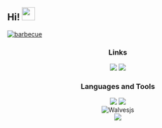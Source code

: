 ## Hi! <img src="https://raw.githubusercontent.com/iampavangandhi/iampavangandhi/master/gifs/Hi.gif" width="30px">
[![barbecue](https://camo.githubusercontent.com/bed46cf9af75e41325f59019712ac55cf6349b9a1bc909451d8c0218144bb1f7/68747470733a2f2f692e68697a6c69726573696d2e636f6d2f6565316c3069662e706e67)](https://github.com/walvess/)
<p align="center">
   
   <div align="center">
<h3>Links</h3>
   <a href="https://discord.com/users/734545539458269368" target"blank_"><img src="https://img.shields.io/badge/walves%20-111111.svg?&style=for-the-badge&logo=discord&logoColor=5662f6"></a>
   <a href="https://open.spotify.com/user/31eegdwmo455tqoshr3ab43d46ju?si=7e72560dd4e94636" target"blank_"><img src="https://img.shields.io/badge/Spotify%20-111111.svg?&style=for-the-badge&logo=spotify&logoColor=brightgreen"></a>

   <div align="center">
<h3>Languages and Tools</h3>
    <a <img src="https://img.shields.io/badge/JavaScript%20-111111.svg?&style=for-the-badge&logo=JavaScript&logoColor=white"> </a>

<img src="https://img.shields.io/badge/Discord.Js%20-111111.svg?&style=for-the-badge&logo=Discord.Js&logoColor=white">
<img src="https://img.shields.io/badge/Visual%20Studio%20Code%20-111111.svg?&style=for-the-badge&logo=Visual%20Studio%20Code&logoColor=white>">
</div>
   <div align="center">

<img src="https://komarev.com/ghpvc/?username=Walvesjs&label=Ziyaretçi%20Sayısı&color=9c84ef" alt="Walvesjs"  />
 </div>

<div align="center">
   <a href="https://discord.com/users/734545539458269368" target="_blank">
      <img src="https://lanyard-profile-readme.vercel.app/api/734545539458269368">
   </a>
</div

